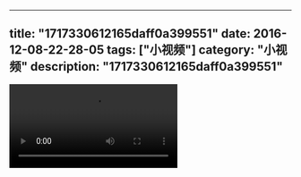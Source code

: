 
---
title: "1717330612165daff0a399551"
date: 2016-12-08-22-28-05
tags: ["小视频"]
category: "小视频"
description: "1717330612165daff0a399551"
---
<video src="http://ohtsqip0g.bkt.clouddn.com/1717330612165daff0a399551.mp4" controls="controls"></video>

